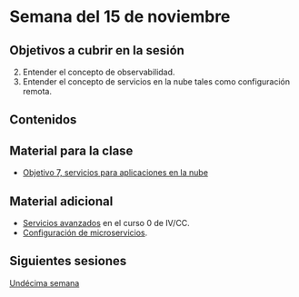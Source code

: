 # Semana del 15 de noviembre


## Objetivos a cubrir en la sesión

2. Entender el concepto de observabilidad.
3. Entender el concepto de servicios en la nube tales como configuración remota.

## Contenidos

## Material para la clase

* [Objetivo 7, servicios para aplicaciones en la nube](http://jj.github.io/IV/documentos/proyecto/7.Servicios)

## Material adicional

* [Servicios avanzados](https://jj.github.io/curso-tdd/temas/servicios.html) en
  el curso 0 de IV/CC.
* [Configuración de microservicios](http://jj.github.io/CC/documentos/temas/Configuracion_microservicios).

## Siguientes sesiones

[Undécima semana](semana-11.md)
